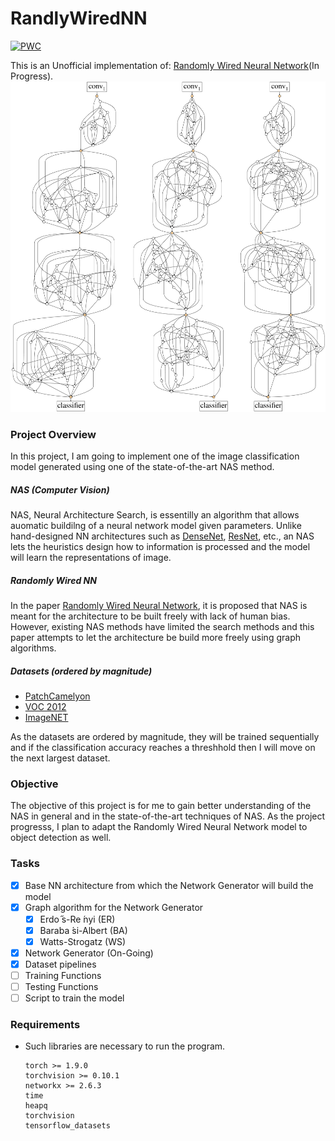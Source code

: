 # RandlyWiredNN

[![PWC](https://img.shields.io/endpoint.svg?url=https://paperswithcode.com/badge/exploring-randomly-wired-neural-networks-for/image-classification-imagenet-image-reco)](https://paperswithcode.com/sota/image-classification-imagenet-image-reco?p=exploring-randomly-wired-neural-networks-for)

This is an Unofficial implementation of: [Randomly Wired Neural Network](https://arxiv.org/abs/1904.01569)(In Progress).
![](misc./network.png)

### Project Overview

In this project, I am going to implement one of the image classification model generated using one of the state-of-the-art NAS method.

##### NAS (Computer Vision)

NAS, Neural Architecture Search, is essentilly an algorithm that allows auomatic buildilng of a neural network model given parameters. Unlike hand-designed NN architectures such as [DenseNet](https://arxiv.org/pdf/1608.06993.pdf), [ResNet](https://arxiv.org/pdf/1512.03385.pdf), etc., an NAS lets the heuristics design how to information is processed and the model will learn the representations of image.

##### Randomly Wired NN

In the paper [Randomly Wired Neural Network](https://arxiv.org/abs/1904.01569), it is proposed that NAS is meant for the architecture to be built freely with lack of human bias. However, existing NAS methods have limited the search methods and this paper attempts to let the architecture be build more freely using graph algorithms.

##### Datasets (ordered by magnitude)

- [PatchCamelyon](https://patchcamelyon.grand-challenge.org)
- [VOC 2012](http://host.robots.ox.ac.uk/pascal/VOC/voc2012/)
- [ImageNET](https://www.image-net.org)

As the datasets are ordered by magnitude, they will be trained sequentially and if the classification accuracy reaches a threshhold then I will move on the next largest dataset.

### Objective

The objective of this project is for me to gain better understanding of the NAS in general and in the state-of-the-art techniques of NAS. As the project progresss, I plan to adapt the Randomly Wired Neural Network model to object detection as well.

### Tasks

- [x] Base NN architecture from which the Network Generator will build the model
- [x] Graph algorithm for the Network Generator
  - [x] Erdo ̋s-Re ́nyi (ER)
  - [x] Baraba ́si-Albert (BA)
  - [x] Watts-Strogatz (WS)
- [x] Network Generator (On-Going)
- [x] Dataset pipelines
- [ ] Training Functions
- [ ] Testing Functions
- [ ] Script to train the model

### Requirements

- Such libraries are necessary to run the program.
  ```
  torch >= 1.9.0
  torchvision >= 0.10.1
  networkx >= 2.6.3
  time
  heapq 
  torchvision 
  tensorflow_datasets
  ```
